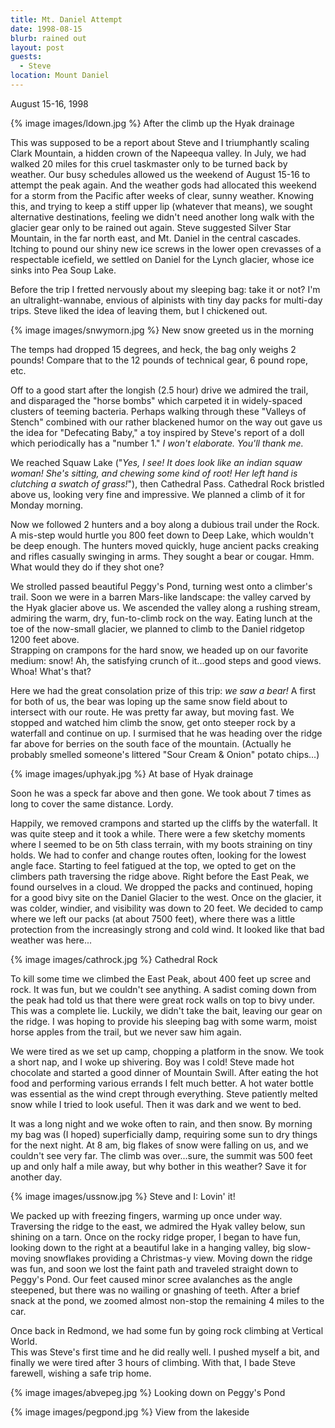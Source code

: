 ```yaml
---
title: Mt. Daniel Attempt
date: 1998-08-15
blurb: rained out
layout: post
guests:
  - Steve
location: Mount Daniel
---
```

August 15-16, 1998


{% image images/ldown.jpg %}
After the climb up the Hyak drainage

This was supposed to be a report about Steve and I triumphantly
scaling Clark Mountain, a hidden crown of the Napeequa valley.
In July, we had walked 20 miles for this cruel taskmaster
only to be turned back by weather.  Our busy schedules allowed us
the weekend of August 15-16 to attempt the peak again.  And
the weather gods had allocated this weekend for a storm from
the Pacific after weeks of clear, sunny weather.  Knowing this,
and trying to keep a stiff upper lip (whatever that means),
we sought alternative destinations, feeling we didn't need another
long walk with the glacier gear only to be rained out again.
Steve suggested Silver Star Mountain, in the far north east,
and Mt. Daniel in the central cascades.  Itching to pound our
shiny new ice screws in the lower open crevasses of a 
respectable icefield, we settled on Daniel for the Lynch
glacier, whose ice sinks into Pea Soup Lake.



Before the trip I fretted nervously about my sleeping bag: take it
or not?  I'm an ultralight-wannabe, envious of alpinists with
tiny day packs for multi-day trips.  Steve liked the idea of
leaving them, but I chickened out.  

{% image images/snwymorn.jpg %}
New snow greeted us in the morning

The temps had dropped
15 degrees, and heck, the bag only weighs 2 pounds!  Compare
that to the 12 pounds of technical gear, 6 pound rope, etc.



Off to a good start after the longish (2.5 hour) drive we admired the trail, and
disparaged the "horse bombs" which carpeted it in widely-spaced clusters of
teeming bacteria.  Perhaps walking through these "Valleys of Stench" combined
with our rather blackened humor on the way out gave us the idea for "Defecating
Baby," a toy inspired by Steve's report of a doll which periodically has a
"number 1."  *I won't elaborate.  You'll thank me.*



We reached Squaw Lake ("*Yes, I see!  It does look like an indian
squaw woman!  She's sitting, and chewing some kind of root!
Her left hand is clutching a swatch of grass!*"), then Cathedral
Pass.  Cathedral Rock bristled above us, looking very fine and
impressive.  We planned a climb of it for Monday morning.



Now we followed 2 hunters and a boy along a dubious trail under
the Rock.  A mis-step would hurtle you 800 feet down to Deep Lake,
which wouldn't be deep enough.  The hunters moved quickly,
huge ancient packs creaking and rifles casually swinging in arms.
They sought a bear or cougar.  Hmm.  What would they do if they
shot one?



We strolled passed beautiful Peggy's Pond, turning west onto a
climber's trail.  Soon we were in a barren Mars-like landscape:
the valley carved by the Hyak glacier above us.  We ascended the
valley along a rushing stream, admiring the warm, dry, fun-to-climb
rock on the way.  Eating lunch at the toe of the now-small glacier,
we planned to climb to the Daniel ridgetop 1200 feet above.  
Strapping on crampons for the hard snow, we headed up on our
favorite medium: snow!  Ah, the satisfying crunch of it...good steps
and good views.  Whoa!  What's that?



Here we had the great consolation prize of this trip: *we saw a bear!*
A first for both of us, the bear was loping up the same snow field
about to intersect with our route.  He was pretty far away, but moving
fast.  We stopped and watched him climb the snow, get onto steeper
rock by a waterfall and continue on up.  I surmised that he was heading
over the ridge far above for berries on the south face of the mountain.
(Actually he probably smelled someone's littered "Sour Cream \& Onion"
potato chips...)



{% image images/uphyak.jpg %}
At base of Hyak drainage


Soon he was a speck far above and then gone.  We took about 7 times as
long to cover the same distance.  Lordy.



Happily, we removed crampons and started up the cliffs by the waterfall.  It was
quite steep and it took a while.  There were a few sketchy moments where I
seemed to be on 5th class terrain, with my boots straining on tiny holds.  We
had to confer and change routes often, looking for the lowest angle face.
Starting to feel fatigued at the top, we opted to get on the climbers path
traversing the ridge above.  Right before the East Peak, we found ourselves in a
cloud.  We dropped the packs and continued, hoping for a good bivy site on the
Daniel Glacier to the west.  Once on the glacier, it was colder, windier, and
visibility was down to 20 feet.  We decided to camp where we left our packs (at
about 7500 feet), where there was a little protection from the increasingly
strong and cold wind.  It looked like that bad weather was here...



{% image images/cathrock.jpg %}
Cathedral Rock


To kill some time we climbed the East Peak, about 400 feet up scree
and rock.  It was fun, but we couldn't see anything.  A sadist coming
down from the peak had
told us that there were great rock walls on top to bivy under.
This was a complete lie.  Luckily, we didn't take the bait, leaving
our gear on the ridge.  I was hoping
to provide his sleeping bag with some warm, moist horse apples from
the trail, but we never saw him again.



We were tired as we set up camp, chopping a platform in the snow.  We
took a short nap, and I woke up shivering.  Boy was I cold!  Steve
made hot chocolate and started a good dinner of Mountain Swill.
After eating the hot food and performing various errands I felt much
better.  A hot water bottle was essential as the wind crept through
everything.  Steve patiently melted snow while I tried to look
useful.  Then it was dark and we went to bed.



It was a long night and we woke often to rain, and then snow.  By
morning my bag was (I hoped) superficially damp, requiring some
sun to dry things for the next night.  At 8 am, big flakes of snow
were falling on us, and we couldn't see very far.  The climb was
over...sure, the summit was 500 feet up and only half a mile away,
but why bother in this weather?  Save it for another day.



{% image images/ussnow.jpg %}
Steve and I: Lovin' it!


We packed up with freezing fingers, warming up once under way.
Traversing the ridge to the east, we admired the Hyak valley below,
sun shining on a tarn.  Once on the rocky ridge proper, I began to
have fun, looking down to the right at a beautiful lake in a hanging valley, 
big slow-moving snowflakes
providing a Christmas-y view.  Moving down the ridge was fun, and
soon we lost the faint path and traveled straight down to Peggy's
Pond.  Our feet caused minor scree avalanches as the angle steepened,
but there was no wailing or gnashing of teeth.  After a brief
snack at the pond, we zoomed almost non-stop the remaining 4 miles
to the car.



Once back in Redmond, we had some fun by going rock climbing at
Vertical World.  
This was Steve's first time and he did really well.
I pushed myself a bit, and finally we were tired after 3 hours of
climbing.  With that, I bade Steve farewell, wishing a safe trip home.



{% image images/abvepeg.jpg %}
Looking down on Peggy's Pond

{% image images/pegpond.jpg %}
View from the lakeside


